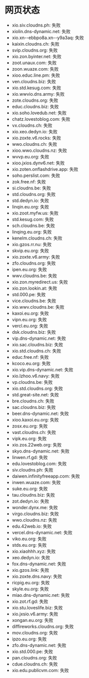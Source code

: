 # 网页状态
- xio.siv.cloudns.ph: 失败
- xiolin.dns-dynamic.net: 失败
- xio.xn--ebbpo8a.xn--y9a3aq: 失败
- kaixin.cloudns.ch: 失败
- svip.cloudns.org: 失败
- xio.zon.byinter.net: 失败
- zoot.unaux.com: 失败
- zoon.wuaze.com: 失败
- xioo.educ.line.pm: 失败
- ven.cloudns.biz: 失败
- xio.std.kesug.com: 失败
- xio.wwvio.dns.army: 失败
- zote.cloudns.org: 失败
- educ.cloudns.biz: 失败
- xio.soho.lovedub.net: 失败
- chatz.lovestoblog.com: 失败
- vx.cloudns.ch: 失败
- xio.xeo.dedyn.io: 失败
- xio.zoxte.v6.rocks: 失败
- wwo.cloudns.ch: 失败
- xioo.wwo.cloudns.nz: 失败
- wvvp.eu.org: 失败
- xioo.jxios.dynv6.net: 失败
- xio.zoten.onflashdrive.app: 失败
- soho.perslist.com: 失败
- zok.free.nf: 失败
- si.cloudns.be: 失败
- std.cloudns.org: 失败
- std.dedyn.io: 失败
- linqin.eu.org: 失败
- xio.zoot.myfw.us: 失败
- std.kesug.com: 失败
- sch.cloudns.be: 失败
- linqing.eu.org: 失败
- kenelm.cloudns.ch: 失败
- xio.gzos.rr.nu: 失败
- skvip.eu.org: 失败
- xio.zoxte.v6.army: 失败
- zfo.cloudns.org: 失败
- ipen.eu.org: 失败
- wwv.cloudns.be: 失败
- xio.zon.myredirect.us: 失败
- xio.zon.lookin.at: 失败
- std.000.pe: 失败
- vice.cloudns.be: 失败
- xio.wwv.cloudns.be: 失败
- kaxoi.eu.org: 失败
- vipn.eu.org: 失败
- vercl.eu.org: 失败
- dsk.cloudns.biz: 失败
- vip.dns-dynamic.net: 失败
- xio.sac.cloudns.biz: 失败
- xio.std.cloudns.ch: 失败
- educ.free.nf: 失败
- kcoco.eu.org: 失败
- xio.vip.dns-dynamic.net: 失败
- xio.lzhoo.v6.navy: 失败
- vp.cloudns.be: 失败
- xio.std.cloudns.org: 失败
- std.great-site.net: 失败
- bre.cloudns.ch: 失败
- sac.cloudns.biz: 失败
- beer.dns-dynamic.net: 失败
- xioo.kaxoi.eu.org: 失败
- zosx.eu.org: 失败
- vast.cloudns.ch: 失败
- vipk.eu.org: 失败
- xio.zos.22web.org: 失败
- skyo.dns-dynamic.net: 失败
- linwen.rf.gd: 失败
- edu.lovestoblog.com: 失败
- siv.cloudns.ph: 失败
- daiwen.infinityfreeapp.com: 失败
- inwen.wuaze.com: 失败
- suke.eu.org: 失败
- tau.cloudns.biz: 失败
- zot.dedyn.io: 失败
- wonder.dynx.me: 失败
- virgo.cloudns.biz: 失败
- wwo.cloudns.nz: 失败
- edu.42web.io: 失败
- vercel.dns-dynamic.net: 失败
- viko.eu.org: 失败
- stds.eu.org: 失败
- xio.xiaohhh.xyz: 失败
- xeo.dedyn.io: 失败
- fox.dns-dynamic.net: 失败
- xio.gzos.link: 失败
- xio.zoxte.dns.navy: 失败
- ricpig.eu.org: 失败
- skyle.eu.org: 失败
- miao.dns-dynamic.net: 失败
- xio.zot.rf.gd: 失败
- xio.stu.loveslife.biz: 失败
- xio.jxsio.v6.army: 失败
- xongan.eu.org: 失败
- diffireworks.cloudns.org: 失败
- mov.cloudns.org: 失败
- ipzo.eu.org: 失败
- zfo.dns-dynamic.net: 失败
- xio.std.000.pe: 失败
- pan.cloudns.org: 失败
- cdue.cloudns.ch: 失败
- xio.edu.publicvm.com: 失败
